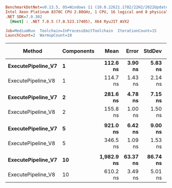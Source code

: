 ``` ini

BenchmarkDotNet=v0.13.5, OS=Windows 11 (10.0.22621.1702/22H2/2022Update/SunValley2), VM=Hyper-V
Intel Xeon Platinum 8370C CPU 2.80GHz, 1 CPU, 16 logical and 8 physical cores
.NET SDK=7.0.302
  [Host] : .NET 7.0.5 (7.0.523.17405), X64 RyuJIT AVX2

Job=MediumRun  Toolchain=InProcessEmitToolchain  IterationCount=15  
LaunchCount=2  WarmupCount=10  

```
|             Method | Components |       Mean |    Error |   StdDev | Ratio | RatioSD |   Gen0 | Allocated | Alloc Ratio |
|------------------- |----------- |-----------:|---------:|---------:|------:|--------:|-------:|----------:|------------:|
| **ExecutePipeline_V7** |          **1** |   **112.6 ns** |  **3.90 ns** |  **5.83 ns** |  **1.00** |    **0.00** | **0.0120** |     **304 B** |        **1.00** |
| ExecutePipeline_V8 |          1 |   114.7 ns |  1.43 ns |  2.14 ns |  1.02 |    0.06 |      - |         - |        0.00 |
|                    |            |            |          |          |       |         |        |           |             |
| **ExecutePipeline_V7** |          **2** |   **281.6 ns** |  **4.78 ns** |  **7.15 ns** |  **1.00** |    **0.00** | **0.0219** |     **552 B** |        **1.00** |
| ExecutePipeline_V8 |          2 |   155.8 ns |  1.00 ns |  1.50 ns |  0.55 |    0.02 |      - |         - |        0.00 |
|                    |            |            |          |          |       |         |        |           |             |
| **ExecutePipeline_V7** |          **5** |   **921.0 ns** |  **6.42 ns** |  **9.00 ns** |  **1.00** |    **0.00** | **0.0515** |    **1296 B** |        **1.00** |
| ExecutePipeline_V8 |          5 |   346.5 ns |  1.09 ns |  1.53 ns |  0.38 |    0.00 |      - |         - |        0.00 |
|                    |            |            |          |          |       |         |        |           |             |
| **ExecutePipeline_V7** |         **10** | **1,982.9 ns** | **63.37 ns** | **86.74 ns** |  **1.00** |    **0.00** | **0.0992** |    **2536 B** |        **1.00** |
| ExecutePipeline_V8 |         10 |   610.2 ns |  3.49 ns |  5.01 ns |  0.31 |    0.01 |      - |         - |        0.00 |
